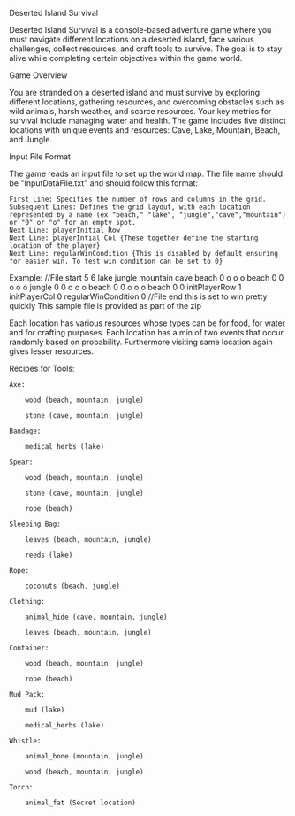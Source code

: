Deserted Island Survival

Deserted Island Survival is a console-based adventure game where you must navigate different locations on a deserted island, face various challenges, collect resources, and craft tools to survive. The goal is to stay alive while completing certain objectives within the game world.

Game Overview

You are stranded on a deserted island and must survive by exploring different locations, gathering resources, and overcoming obstacles such as wild animals, harsh weather, and scarce resources. Your key metrics for survival include managing water and health. 
The game includes five distinct locations with unique events and resources: Cave, Lake, Mountain, Beach, and Jungle.

Input File Format

The game reads an input file to set up the world map. The file name should be "InputDataFile.txt" and should follow this format:

    First Line: Specifies the number of rows and columns in the grid.
    Subsequent Lines: Defines the grid layout, with each location represented by a name (ex "beach," "lake", "jungle","cave","mountain") or "0" or "o" for an empty spot.
    Next Line: playerInitial Row
    Next Line: playerIntial Col {These together define the starting location of the player}
    Next Line: regularWinCondition {This is disabled by default ensuring for easier win. To test win condition can be set to 0}


Example:
//File start
5 6
lake jungle mountain cave beach 0
o o o beach 0 0
o o o jungle 0 0
o o o beach 0 0
o o o beach 0 0
initPlayerRow 1
initPlayerCol 0
regularWinCondition 0
//File end this is set to win pretty quickly
This sample file is provided as part of the zip

Each location has various resources whose types can be for food, for water and for crafting purposes. Each location has a min of two events that occur randomly based on probability. Furthermore visiting same location again gives lesser resources.

Recipes for Tools:

    Axe:

        wood (beach, mountain, jungle)

        stone (cave, mountain, jungle)

    Bandage:

        medical_herbs (lake)

    Spear:

        wood (beach, mountain, jungle)

        stone (cave, mountain, jungle)

        rope (beach)

    Sleeping Bag:

        leaves (beach, mountain, jungle)

        reeds (lake)

    Rope:

        coconuts (beach, jungle)

    Clothing:

        animal_hide (cave, mountain, jungle)

        leaves (beach, mountain, jungle)

    Container:

        wood (beach, mountain, jungle)

        rope (beach)

    Mud Pack:

        mud (lake)

        medical_herbs (lake)

    Whistle:

        animal_bone (mountain, jungle)

        wood (beach, mountain, jungle)

    Torch:

        animal_fat (Secret location)